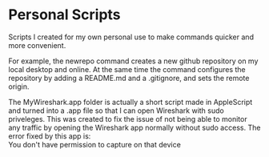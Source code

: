 # Personal Scripts
Scripts I created for my own personal use to make commands quicker and more convenient.

For example, the newrepo command creates a new github repository on my local desktop and online. At the same time the command configures the repository by adding a README.md and a .gitignore, and sets the remote origin. 

The MyWireshark.app folder is actually a short script made in AppleScript and turned into a .app file so that I can open Wireshark with sudo priveleges. This was created to fix the issue of not being able to monitor any traffic by opening the Wireshark app normally without sudo access. The error fixed by this app is:<br>
<quote>You don't have permission to capture on that device</quote>
